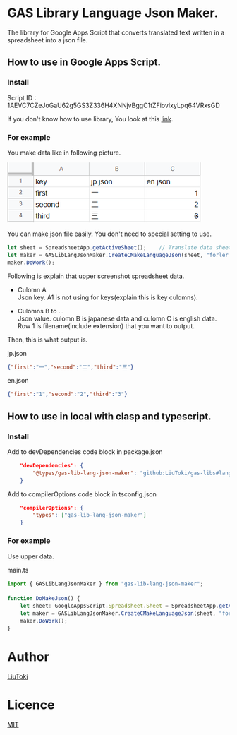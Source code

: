 # GAS Library Language Json Maker.
The library for Google Apps Script that converts translated text written in a spreadsheet into a json file.

## How to use in Google Apps Script.

### Install

Script ID : 1AEVC7CZeJoGaU62g5GS3Z336H4XNNjvBggC1tZFiovIxyLpq64VRxsGD

If you don't know how to use library, You look at this [link](https://developers.google.com/apps-script/guides/libraries).

### For example

You make data like in following picture.

![](./img/test_data.png)

You can make json file easily. You don't need to special setting to use.

```javascript
let sheet = SpreadsheetApp.getActiveSheet();	// Translate data sheet.
let maker = GASLibLangJsonMaker.CreateCMakeLanguageJson(sheet, "forler id where file save");
maker.DoWork();
```

Following is explain that upper screenshot spreadsheet data.
- Culomn A  
Json key. A1 is not using for keys(explain this is key culomns).

- Culomns B to ...  
Json value. culomn B is japanese data and culomn C is english data.  
Row 1 is filename(include extension) that you want to output.

Then, this is what output is.

jp.json
```json
{"first":"一","second":"二","third":"三"}
```

en.json
```json
{"first":"1","second":"2","third":"3"}
```

## How to use in local with clasp and typescript.

### Install

Add to devDependencies code block in package.json

```json
	"devDependencies": {
		"@types/gas-lib-lang-json-maker": "github:LiuToki/gas-libs#lang-json-maker"
	}
```

Add to compilerOptions code block in tsconfig.json

```json
	"compilerOptions": {
		"types": ["gas-lib-lang-json-maker"]
	}
```

### For example

Use upper data.

main.ts
```typescript
import { GASLibLangJsonMaker } from "gas-lib-lang-json-maker";

function DoMakeJson() {
	let sheet: GoogleAppsScript.Spreadsheet.Sheet = SpreadsheetApp.getActiveSheet();
	let maker = GASLibLangJsonMaker.CreateCMakeLanguageJson(sheet, "forler id where file save");
	maker.DoWork();
}
```

# Author
[LiuToki](https://github.com/liutoki)

# Licence
[MIT](./LICENSE)
